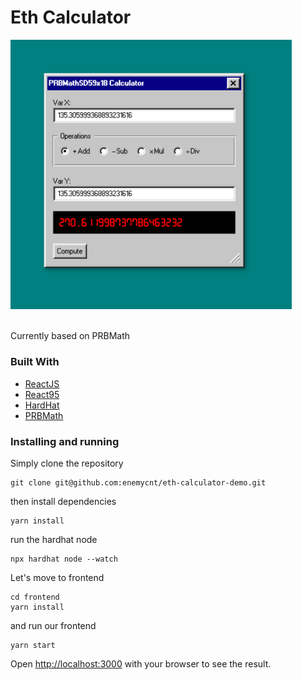 # Eth Calculator

<img src="./frontend/public/screen.png" width="450"  alt="widget">

<br />
<br />

Currently based on PRBMath

### Built With

* [ReactJS](https://reactjs.org/)
* [React95](https://react95.io/)
* [HardHat](https://hardhat.org)
* [PRBMath](https://github.com/hifi-finance/prb-math)

### Installing and running

Simply clone the repository

```
git clone git@github.com:enemycnt/eth-calculator-demo.git
```

then install dependencies

```
yarn install
```

run the hardhat node

```
npx hardhat node --watch
```

Let's move to frontend
```
cd frontend
yarn install 
```
and run our frontend 
```
yarn start
```

Open [http://localhost:3000](http://localhost:3000) with your browser to see the result.




